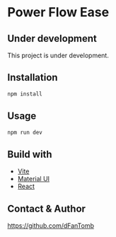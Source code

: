 # Power Flow Ease

## Under development

This project is under development.

## Installation

```bash
npm install
```

## Usage

```bash
npm run dev
```

## Build with

- [Vite](https://vitejs.dev/)
- [Material UI](https://material-ui.com/)
- [React](https://reactjs.org/)

## Contact & Author
https://github.com/dFanTomb
